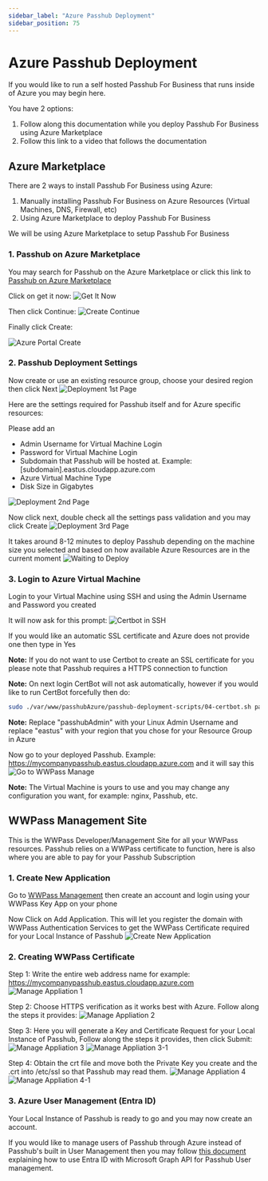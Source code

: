 ```yaml
---
sidebar_label: "Azure Passhub Deployment"
sidebar_position: 75
---
```


# Azure Passhub Deployment

If you would like to run a self hosted Passhub For Business that runs inside of Azure you may begin here.

You have 2 options:

1. Follow along this documentation while you deploy Passhub For Business using Azure Marketplace 
2. Follow this link to a video that follows the documentation

## Azure Marketplace

There are 2 ways to install Passhub For Business using Azure:

1. Manually installing Passhub For Business on Azure Resources (Virtual Machines, DNS, Firewall, etc)
2. Using Azure Marketplace to deploy Passhub For Business

We will be using Azure Marketplace to setup Passhub For Business

### 1. Passhub on Azure Marketplace
You may search for Passhub on the Azure Marketplace or click this link to [Passhub on Azure Marketplace](https://azuremarketplace.microsoft.com/en-us/marketplace/apps/wwpass.passhub-for-business?tab=Overview)

Click on get it now:
![Get It Now](/img/azureMarketplace/get_it_now.png)

Then click Continue:
![Create Continue](/img/azureMarketplace/create_continue.png)

Finally click Create:

![Azure Portal Create](/img/azureMarketplace/azure_portal_create.png)

### 2. Passhub Deployment Settings

Now create or use an existing resource group, choose your desired region then click Next 
![Deployment 1st Page](/img/azureMarketplace/page1_deploy.png)

Here are the settings required for Passhub itself and for Azure specific resources:

Please add an 
 - Admin Username for Virtual Machine Login
 - Password for Virtual Machine Login
 - Subdomain that Passhub will be hosted at. Example: [subdomain].eastus.cloudapp.azure.com
 - Azure Virtual Machine Type
 - Disk Size in Gigabytes

![Deployment 2nd Page](/img/azureMarketplace/page2_deploy.png)

Now click next, double check all the settings pass validation and you may click Create
![Deployment 3rd Page](/img/azureMarketplace/page3_deploy.png)

It takes around 8-12 minutes to deploy Passhub depending on the machine size you selected and based on how available Azure Resources are in the current moment 
![Waiting to Deploy](/img/azureMarketplace/deployment.png)

### 3. Login to Azure Virtual Machine

Login to your Virtual Machine using SSH and using the Admin Username and Password you created

It will now ask for this prompt: 
![Certbot in SSH](/img/azureMarketplace/certbot_terminal.png)

If you would like an automatic SSL certificate and Azure does not provide one then type in Yes

**Note:** If you do not want to use Certbot to create an SSL certificate for you please note that Passhub requires a HTTPS connection to function

**Note:** On next login CertBot will not ask automatically, however if you would like to run CertBot forcefully then do:

```bash
sudo ./var/www/passhubAzure/passhub-deployment-scripts/04-certbot.sh passhubAdmin eastus
```

**Note:** Replace "passhubAdmin" with your Linux Admin Username and replace "eastus" with your region that you chose for your Resource Group in Azure


Now go to your deployed Passhub. Example: https://mycompanypasshub.eastus.cloudapp.azure.com and it will say this 
![Go to WWPass Manage](/img/azureMarketplace/goto_manage.png)

**Note:** The Virtual Machine is yours to use and you may change any configuration you want, for example: nginx, Passhub, etc. 

## WWPass Management Site

This is the WWPass Developer/Management Site for all your WWPass resources. Passhub relies on a WWPass certificate to function, here is also where you are able to pay for your Passhub Subscription

### 1. Create New Application

Go to [WWPass Management](https://manage.wwpass.com) then create an account and login using your WWPass Key App on your phone

Now Click on Add Application. This will let you register the domain with WWPass Authentication Services to get the WWPass Certificate required for your Local Instance of Passhub 
![Create New Application](/img/azureMarketplace/manage_application.png)

### 2. Creating WWPass Certificate

Step 1: Write the entire web address name for example: https://mycompanypasshub.eastus.cloudapp.azure.com 
![Manage Appliation 1](/img/azureMarketplace/manage1.png)

Step 2: Choose HTTPS verification as it works best with Azure. Follow along the steps it provides:
![Manage Appliation 2](/img/azureMarketplace/manage2.png)

Step 3: Here you will generate a Key and Certificate Request for your Local Instance of Passhub, Follow along the steps it provides, then click Submit:
![Manage Appliation 3](/img/azureMarketplace/manage3.png)
![Manage Appliation 3-1](/img/azureMarketplace/manage3-1.png)


Step 4: Obtain the crt file and move both the Private Key you create and the .crt into /etc/ssl so that Passhub may read them.
![Manage Appliation 4](/img/azureMarketplace/manage4.png)
![Manage Appliation 4-1](/img/azureMarketplace/manage4-1.png)

### 3. Azure User Management (Entra ID)

Your Local Instance of Passhub is ready to go and you may now create an account.

If you would like to manage users of Passhub through Azure instead of Passhub's built in User Management then you may follow [this document](https://passhub.net/doc/passhub-business#deploying-passhub-with-microsoft-api) explaining how to use Entra ID with Microsoft Graph API for Passhub User management.